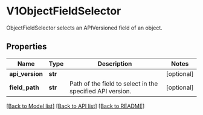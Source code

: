 # V1ObjectFieldSelector

ObjectFieldSelector selects an APIVersioned field of an object.
## Properties
Name | Type | Description | Notes
------------ | ------------- | ------------- | -------------
**api_version** | **str** |  | [optional] 
**field_path** | **str** | Path of the field to select in the specified API version. | [optional] 

[[Back to Model list]](../README.md#documentation-for-models) [[Back to API list]](../README.md#documentation-for-api-endpoints) [[Back to README]](../README.md)


